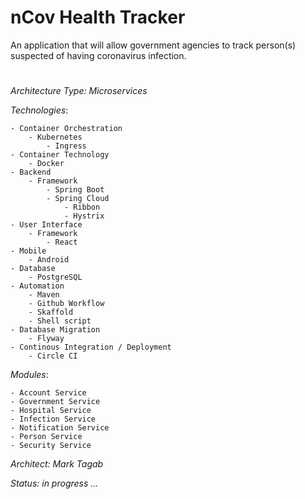 # nCov Health Tracker
 
An application that will allow government agencies to track person(s) suspected of having coronavirus infection.
#
*Architecture Type: Microservices*

*Technologies*:

    - Container Orchestration
        - Kubernetes
            - Ingress
    - Container Technology
        - Docker
    - Backend
        - Framework
            - Spring Boot
            - Spring Cloud
                - Ribbon
                - Hystrix
    - User Interface
        - Framework
            - React
    - Mobile
        - Android
    - Database
        - PostgreSQL
    - Automation
        - Maven
        - Github Workflow
        - Skaffold
        - Shell script
    - Database Migration
        - Flyway
    - Continous Integration / Deployment
        - Circle CI

*Modules*:

    - Account Service
    - Government Service
    - Hospital Service
    - Infection Service
    - Notification Service
    - Person Service
    - Security Service

*Architect: Mark Tagab*

*Status: in progress ...*
